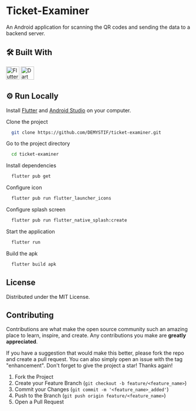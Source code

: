 
# Ticket-Examiner

An Android application for scanning the QR codes and sending the data to a backend server.


## 🛠 Built With

<p align="left">
<a href="https://flutter.dev/" target="_blank" rel="noreferrer"><img src="https://raw.githubusercontent.com/danielcranney/readme-generator/main/public/icons/skills/flutter-colored.svg" width="36" height="36" alt="Flutter" /></a>
<a href="https://dart.dev/" target="_blank" rel="noreferrer"><img src="https://raw.githubusercontent.com/danielcranney/readme-generator/main/public/icons/skills/dart-colored.svg" width="36" height="36" alt="Dart" /></a>
</p>


## ⚙️ Run Locally

Install [Flutter](https://docs.flutter.dev/get-started/install) and [Android Studio](https://developer.android.com/studio) on your computer. 

Clone the project

```bash
  git clone https://github.com/DEMYSTIF/ticket-examiner.git
```

Go to the project directory

```bash
  cd ticket-examiner
```

Install dependencies

```bash
  flutter pub get
```

Configure icon

```bash
  flutter pub run flutter_launcher_icons
```

Configure splash screen

```bash
  flutter pub run flutter_native_splash:create
```

Start the application

```bash
  flutter run
```

Build the apk

```bash
  flutter build apk
```


## License

Distributed under the MIT License.


## Contributing

Contributions are what make the open source community such an amazing place to learn, inspire, and create. Any contributions you make are **greatly appreciated**.

If you have a suggestion that would make this better, please fork the repo and create a pull request. You can also simply open an issue with the tag "enhancement".
Don't forget to give the project a star! Thanks again! 

1. Fork the Project
2. Create your Feature Branch (`git checkout -b feature/<feature_name>`)
3. Commit your Changes (`git commit -m '<feature_name>_added'`)
4. Push to the Branch (`git push origin feature/<feature_name>`)
5. Open a Pull Request
